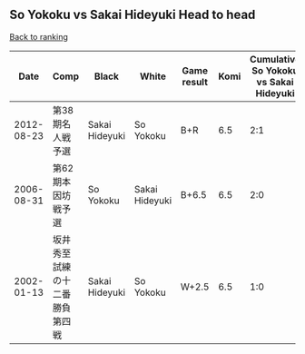 ## So Yokoku vs Sakai Hideyuki Head to head

[Back to ranking](../../index.md)




| **Date** | **Comp** | **Black** | **White** | **Game result** | **Komi** | **Cumulative So Yokoku vs Sakai Hideyuki** | **So Yokoku streak** | **Sakai Hideyuki streak** | 
| --- | --- | --- | --- | --- | --- | --- | --- | --- |
| 2012-08-23 | 第38期名人戦予選 | Sakai Hideyuki | So Yokoku | B+R | 6.5 | 2:1 | 0 | 1 | 
| 2006-08-31 | 第62期本因坊戦予選 | So Yokoku | Sakai Hideyuki | B+6.5 | 6.5 | 2:0 | 2 | 0 | 
| 2002-01-13 | 坂井秀至　試練の十二番勝負　第四戦 | Sakai Hideyuki | So Yokoku | W+2.5 | 6.5 | 1:0 | 1 | 0 |





